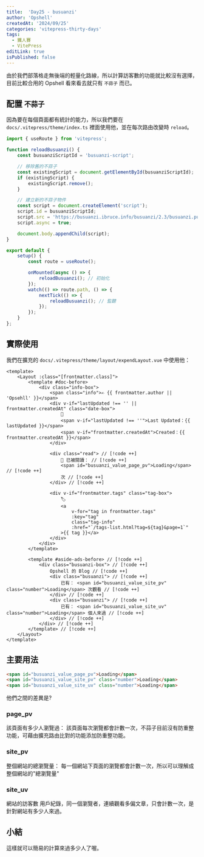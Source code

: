 ```yaml
---
title:  'Day25 - busuanzi'
author: 'Opshell'
createdAt: '2024/09/25'
categories: 'vitepress-thirty-days'
tags:
  - 鐵人賽
  - VitePress
editLink: true
isPublished: false
---
```


由於我們部落格走無後端的輕量化路線，所以計算訪客數的功能就比較沒有選擇，目前比較合用的 Opshell 看來看去就只有 `不蒜子` 而已。

## 配置 `不蒜子`
因為要在每個頁面都有統計的能力，所以我們要在 `docs/.vitepress/theme/index.ts` 裡面使用他，並在每次路由改變時 `reload`。

```ts
import { useRoute } from 'vitepress';

function reloadBusuanzi() {
    const busuanziScriptId = 'busuanzi-script';

    // 移除舊的不蒜子
    const existingScript = document.getElementById(busuanziScriptId);
    if (existingScript) {
        existingScript.remove();
    }

    // 建立新的不蒜子物件
    const script = document.createElement('script');
    script.id = busuanziScriptId;
    script.src = 'https://busuanzi.ibruce.info/busuanzi/2.3/busuanzi.pure.mini.js';
    script.async = true;

    document.body.appendChild(script);
}

export default {
    setup() {
        const route = useRoute();

        onMounted(async () => {
            reloadBusuanzi(); // 初始化
        });
        watch(() => route.path, () => {
            nextTick(() => {
                reloadBusuanzi(); // 監聽
            });
        });
    }
};
```

## 實際使用
我們在擴充的 `docs/.vitepress/theme/layout/expendLayout.vue` 中使用他：
```vue
<template>
    <Layout :class="[frontmatter.class]">
        <template #doc-before>
            <div class="info-box">
                <span class="info">✍️ {{ frontmatter.author || 'Opsehll' }}</span>
                <div v-if="lastUpdated !== '' || frontmatter.createdAt" class="date-box">
                    📆
                    <span v-if="lastUpdated !== ''">Last Updated：{{ lastUpdated }}</span>
                    <span v-if="frontmatter.createdAt">Created：{{ frontmatter.createdAt }}</span>
                </div>

                <div class="read"> // [!code ++]
                    👀 已被閱讀： // [!code ++]
                    <span id="busuanzi_value_page_pv">Loading</span> // [!code ++]
                    次 // [!code ++]
                </div> // [!code ++]

                <div v-if="frontmatter.tags" class="tag-box">
                    🏷️
                    <a
                        v-for="tag in frontmatter.tags"
                        :key="tag"
                        class="tag-info"
                        :href="`/tags-list.html?tag=${tag}&page=1`"
                    >{{ tag }}</a>
                </div>
            </div>
        </template>

        <template #aside-ads-before> // [!code ++]
            <div class="busuanzi-box"> // [!code ++]
                Opshell 的 Blog // [!code ++]
                <div class="busuanzi"> // [!code ++]
                    已有： <span id="busuanzi_value_site_pv" class="number">Loading</span> 次觀看 // [!code ++]
                </div> // [!code ++]
                <div class="busuanzi"> // [!code ++]
                    已有： <span id="busuanzi_value_site_uv" class="number">Loading</span> 個人來過 // [!code ++]
                </div> // [!code ++]
            </div> // [!code ++]
        </template> // [!code ++]
    </Layout>
</template>
```

## 主要用法
```html
<span id="busuanzi_value_page_pv">Loading</span>
<span id="busuanzi_value_site_pv" class="number">Loading</span>
<span id="busuanzi_value_site_uv" class="number">Loading</span>
```

他們之間的差異是?
### page_pv
該頁面有多少人瀏覽過：
該頁面每次瀏覽都會計數一次，不蒜子目前沒有防重整功能，可藉由擴充路由比對的功能添加防重整功能。

### site_pv
整個網站的總瀏覽量：
每一個網站下頁面的瀏覽都會計數一次，所以可以理解成整個網站的"總瀏覽量"

### site_uv
網站的訪客數
用戶紀錄，同一個瀏覽者，連續觀看多偏文章，只會計數一次，是針對網站有多少人來過。


## 小結
這樣就可以簡易的計算來過多少人了喔。
